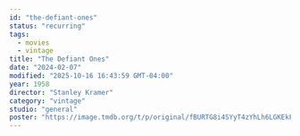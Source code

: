 ```yaml
---
id: "the-defiant-ones"
status: "recurring"
tags:
  - movies
  - vintage
title: "The Defiant Ones"
date: "2024-02-07"
modified: "2025-10-16 16:43:59 GMT-04:00"
year: 1958
director: "Stanley Kramer"
category: "vintage"
studio: "general"
poster: "https://image.tmdb.org/t/p/original/fBURTG8i4SYyT4zYhLh6LGKEkFU.jpg"
---
```

